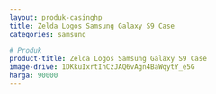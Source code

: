 ```yaml
---
layout: produk-casinghp
title: Zelda Logos Samsung Galaxy S9 Case
categories: samsung

# Produk
product-title: Zelda Logos Samsung Galaxy S9 Case
image-drive: 1DKkuIxrtIhCzJAQ6vAgn4BaWqytY_e5G
harga: 90000
---
```

